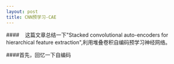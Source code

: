 ```yaml
---
layout: post
title: CNN预学习-CAE
---
```

####&nbsp;&nbsp;&nbsp;&nbsp;这篇文章总结一下"Stacked convolutional auto-encoders for hierarchical feature extraction",利用堆叠卷积自编码预学习神经网络。

####首先，回忆一下自编码